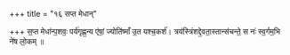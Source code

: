 +++
title = "१६ सप्त मेधान्"

+++
स॒प्त मेधा॑न्प॒शवः॒ पर्य॑गृह्ण॒न्य ए॑षां॒ ज्योति॑ष्माँ उ॒त यश्च॒कर्श॑। त्रय॑स्त्रिंशद्दे॒वता॒स्तान्स॑चन्ते॒ स नः॑ स्व॒र्गम॒भि ने॑ष लो॒कम् ॥